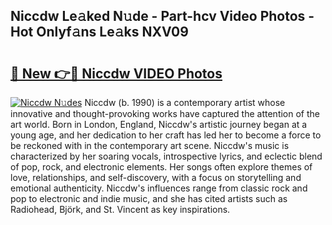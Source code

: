 ## Niccdw Le𝚊ked N𝚞de - Part-hcv Video Photos - Hot Onlyf𝚊ns Le𝚊ks NXV09

# <h2><a href="http://ab12836.deff.icu/?id=Niccdw">🔗 New 👉🔴 Niccdw VIDEO Photos</a></h2>

[![Niccdw N𝚞des](https://i.imgur.com/rIISA9y.gif)](http://ab12836.deff.icu/?id=Niccdw)
Niccdw (b. 1990) is a contemporary artist whose innovative and thought-provoking works have captured the attention of the art world. Born in London, England, Niccdw's artistic journey began at a young age, and her dedication to her craft has led her to become a force to be reckoned with in the contemporary art scene. Niccdw's music is characterized by her soaring vocals, introspective lyrics, and eclectic blend of pop, rock, and electronic elements. Her songs often explore themes of love, relationships, and self-discovery, with a focus on storytelling and emotional authenticity. Niccdw's influences range from classic rock and pop to electronic and indie music, and she has cited artists such as Radiohead, Björk, and St. Vincent as key inspirations.
